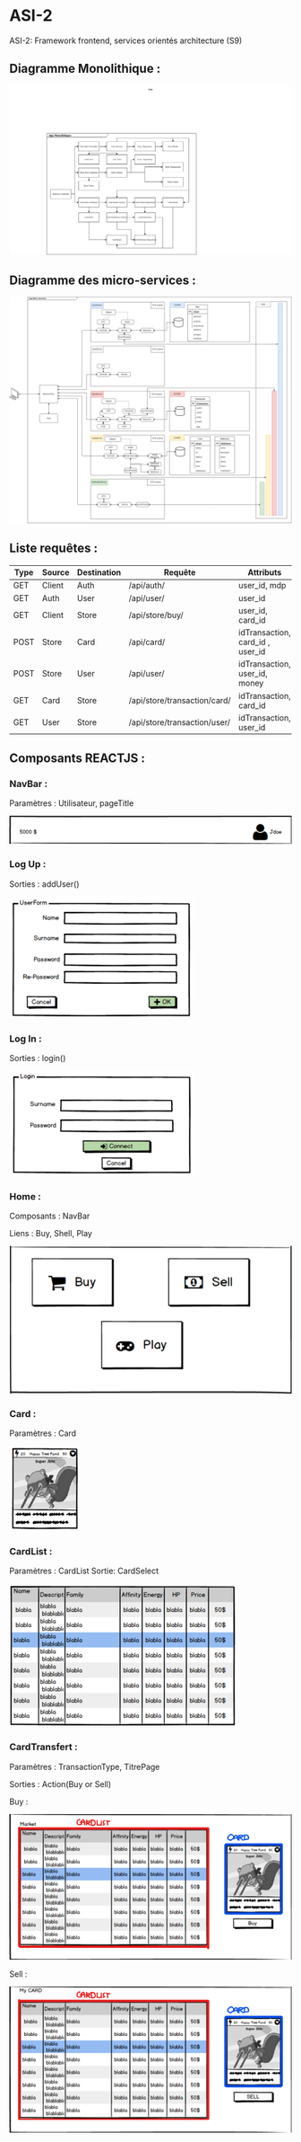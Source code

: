 # ASI-2

ASI-2: Framework frontend, services orientés architecture (S9)

## Diagramme Monolithique :

![image](Images/diagramme_archi_monolith.png)

## Diagramme des micro-services :

![image](Images/Diagramme-Micro-services.drawio.png)

## Liste requêtes :

| Type | Source | Destination | Requête                      | Attributs                        |
| ---- | ------ | ----------- | ---------------------------- | -------------------------------- |
| GET  | Client | Auth        | /api/auth/                   | user_id, mdp                     |
| GET  | Auth   | User        | /api/user/                   | user_id                          |
| GET  | Client | Store       | /api/store/buy/              | user_id, card_id                 |
| POST | Store  | Card        | /api/card/                   | idTransaction, card_id , user_id |
| POST | Store  | User        | /api/user/                   | idTransaction, user_id, money    |
| GET  | Card   | Store       | /api/store/transaction/card/ | idTransaction, card_id           |
| GET  | User   | Store       | /api/store/transaction/user/ | idTransaction, user_id           |

## Composants REACTJS :

### NavBar :

Paramètres : Utilisateur, pageTitle

![image](Images/Composant_NavBar.png)

### Log Up :

Sorties : addUser()

![image](Images/Composant_LogUp.png)

### Log In :

Sorties : login()

![image](Images/Composant_LogIn.png)

### Home :

Composants : NavBar

Liens : Buy, Shell, Play

![image](Images/Composant_Home.png)

### Card :

Paramètres : Card

![image](Images/Composant_Card.png)

### CardList :

Paramètres : CardList
Sortie: CardSelect

![image](Images/Composant_CardList.png)

### CardTransfert :

Paramètres : TransactionType, TitrePage

Sorties : Action(Buy or Sell)

Buy :

![image](Images/Composant_Buy.png)

Sell :

![image](Images/Composant_Sell.png)
